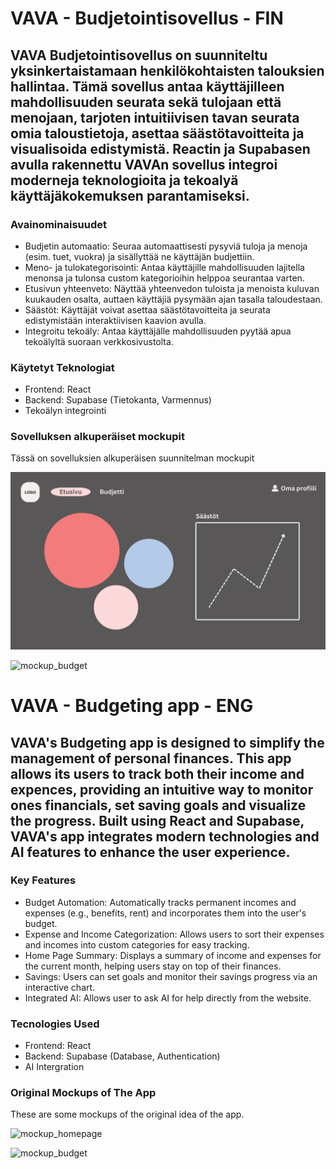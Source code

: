 # VAVA - Budjetointisovellus - FIN

## VAVA Budjetointisovellus on suunniteltu yksinkertaistamaan henkilökohtaisten talouksien hallintaa. Tämä sovellus antaa käyttäjilleen mahdollisuuden seurata sekä tulojaan että menojaan, tarjoten intuitiivisen tavan seurata omia taloustietoja, asettaa säästötavoitteita ja visualisoida edistymistä. Reactin ja Supabasen avulla rakennettu VAVAn sovellus integroi moderneja teknologioita ja tekoalyä käyttäjäkokemuksen parantamiseksi.

### Avainominaisuudet

- Budjetin automaatio: Seuraa automaattisesti pysyviä tuloja ja menoja (esim. tuet, vuokra) ja sisällyttää ne käyttäjän budjettiin.
- Meno- ja tulokategorisointi: Antaa käyttäjille mahdollisuuden lajitella menonsa ja tulonsa custom kategorioihin helppoa seurantaa varten.
-	Etusivun yhteenveto: Näyttää yhteenvedon tuloista ja menoista kuluvan kuukauden osalta, auttaen käyttäjiä pysymään ajan tasalla taloudestaan.
-	Säästöt: Käyttäjät voivat asettaa säästötavoitteita ja seurata edistymistään interaktiivisen kaavion avulla.
- Integroitu tekoäly: Antaa käyttäjälle mahdollisuuden pyytää apua tekoälyltä suoraan verkkosivustolta.

### Käytetyt Teknologiat

- Frontend: React
- Backend: Supabase (Tietokanta, Varmennus)
- Tekoälyn integrointi

### Sovelluksen alkuperäiset mockupit

Tässä on sovelluksien alkuperäisen suunnitelman mockupit

![mockup_homepage](https://github.com/VAVA-OP2/images/blob/main/VAVA_ORG_IMAGES/VAVA_mockup_etusivu.png)

![mockup_budget](image.jpg)



# VAVA - Budgeting app - ENG

## VAVA's Budgeting app is designed to simplify the management of personal finances. This app allows its users to track both their income and expences, providing an intuitive way to monitor ones financials, set saving goals and visualize the progress. Built using React and Supabase, VAVA's app integrates modern technologies and AI features to enhance the user experience.

### Key Features

- Budget Automation: Automatically tracks permanent incomes and expenses (e.g., benefits, rent) and incorporates them into the user's budget.
- Expense and Income Categorization: Allows users to sort their expenses and incomes into custom categories for easy tracking.
-	Home Page Summary: Displays a summary of income and expenses for the current month, helping users stay on top of their finances.
-	Savings: Users can set goals and monitor their savings progress via an interactive chart.
- Integrated AI: Allows user to ask AI for help directly from the website.

### Tecnologies Used

- Frontend: React
- Backend: Supabase (Database, Authentication)
- AI Intergration

### Original Mockups of The App

These are some mockups of the original idea of the app.

![mockup_homepage](image.jpg)

![mockup_budget](image.jpg)


